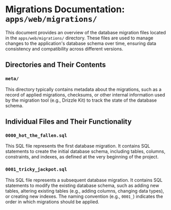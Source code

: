 # Migrations Documentation: `apps/web/migrations/`

This document provides an overview of the database migration files located in the `apps/web/migrations/` directory. These files are used to manage changes to the application's database schema over time, ensuring data consistency and compatibility across different versions.

## Directories and Their Contents

### `meta/`

This directory typically contains metadata about the migrations, such as a record of applied migrations, checksums, or other internal information used by the migration tool (e.g., Drizzle Kit) to track the state of the database schema.

## Individual Files and Their Functionality

### `0000_hot_the_fallen.sql`

This SQL file represents the first database migration. It contains SQL statements to create the initial database schema, including tables, columns, constraints, and indexes, as defined at the very beginning of the project.

### `0001_tricky_jackpot.sql`

This SQL file represents a subsequent database migration. It contains SQL statements to modify the existing database schema, such as adding new tables, altering existing tables (e.g., adding columns, changing data types), or creating new indexes. The naming convention (e.g., `0001_`) indicates the order in which migrations should be applied.
